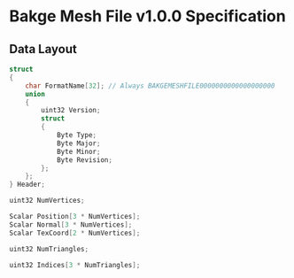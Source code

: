 Bakge Mesh File v1.0.0 Specification
====================================

## Data Layout

```cpp
struct
{
    char FormatName[32]; // Always BAKGEMESHFILE0000000000000000000
    union
    {
        uint32 Version;
        struct
        {
            Byte Type;
            Byte Major;
            Byte Minor;
            Byte Revision;
        };
    };
} Header;

uint32 NumVertices;

Scalar Position[3 * NumVertices];
Scalar Normal[3 * NumVertices];
Scalar TexCoord[2 * NumVertices];

uint32 NumTriangles;

uint32 Indices[3 * NumTriangles];
```
